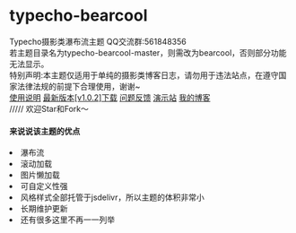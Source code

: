 # typecho-bearcool
Typecho摄影类瀑布流主题
QQ交流群:561848356<br>
<a>若主题目录名为typecho-bearcool-master，则需改为bearcool，否则部分功能无法显示。</a><br>
<a>特别声明:本主题仅适用于单纯的摄影类博客日志，请勿用于违法站点，在遵守国家法律法规的前提下合理使用，谢谢~</a><br>
<a href="https://www.coder-bear.com/Typecho/bearcool.html">使用说明</a>
<a href="https://github.com/whitebearcode/typecho-bearcool/releases/download/v1.0.2/Bearcool_v1.0.2.zip">最新版本[v1.0.2]下载</a>
<a href = "https://support.qq.com/products/314782">问题反馈</a>
<a href = "http://bearcool.typecho.bearlab.in">演示站</a>
<a href = "https://www.coder-bear.com/">我的博客</a><br>
/////
欢迎Star和Fork～<br>
<h4>来说说该主题的优点</h4>
<li>瀑布流</li>
<li>滚动加载</li>
<li>图片懒加载</li>
<li>可自定义性强</li>
<li>风格样式全部托管于jsdelivr，所以主题的体积非常小</li>
<li>长期维护更新</li>
<li>还有很多这里不再一一列举</li>
